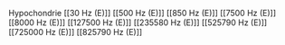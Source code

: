 Hypochondrie
[[30 Hz (E)]]
[[500 Hz (E)]]
[[850 Hz (E)]]
[[7500 Hz (E)]]
[[8000 Hz (E)]]
[[127500 Hz (E)]]
[[235580 Hz (E)]]
[[525790 Hz (E)]]
[[725000 Hz (E)]]
[[825790 Hz (E)]]